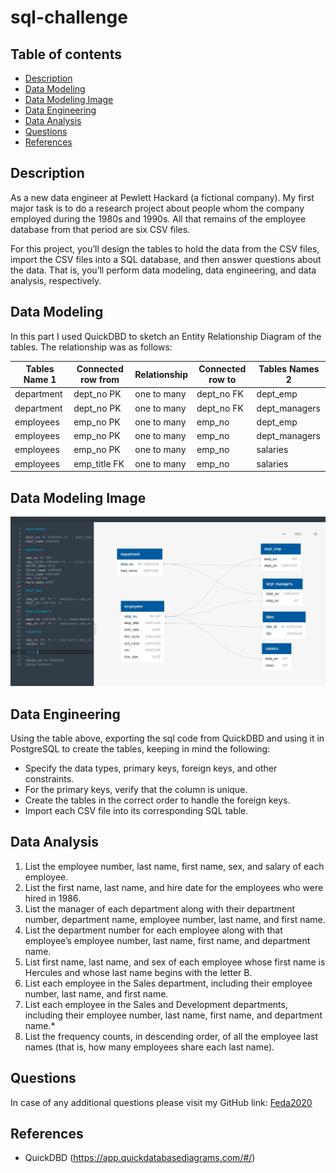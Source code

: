 # sql-challenge

## Table of contents

* [Description](#Description)
* [Data Modeling](#Data-Modeling)
* [Data Modeling Image](#Data-Modeling-Image)
* [Data Engineering](#Data-Engineering)
* [Data Analysis](#Data-Analysis)
* [Questions](#Questions)
* [References](#References)

## Description

As a new data engineer at Pewlett Hackard (a fictional company). My first major task is to do a research project about people whom the company employed during the 1980s and 1990s. All that remains of the employee database from that period are six CSV files.

For this project, you’ll design the tables to hold the data from the CSV files, import the CSV files into a SQL database, and then answer questions about the data. That is, you’ll perform data modeling, data engineering, and data analysis, respectively.

## Data Modeling

In this part I used QuickDBD to sketch an Entity Relationship Diagram of the tables. The relationship was as follows: 

| Tables Name 1   |  Connected row from   | Relationship    | Connected row to   | Tables Names 2    |
|-----------------|-----------------------|----------------|--------------------|------------------|
| department | dept_no PK | one to many | dept_no FK | dept_emp |
| department | dept_no PK | one to many | dept_no FK | dept_managers |
| employees| emp_no PK | one to many | emp_no | dept_emp |
| employees| emp_no PK | one to many | emp_no  | dept_managers |
| employees| emp_no PK | one to many | emp_no  | salaries |
| employees | emp_title FK | one to many | emp_no  | salaries |


## Data Modeling Image

![data modeling](/EmployeeSQL/data/employee_ERD_2.jpg)

## Data Engineering

Using the table above, exporting the sql code from QuickDBD and using it in PostgreSQL to create the tables, keeping in mind the following: 
* Specify the data types, primary keys, foreign keys, and other constraints.
* For the primary keys, verify that the column is unique.
* Create the tables in the correct order to handle the foreign keys.
* Import each CSV file into its corresponding SQL table.

## Data Analysis
1. List the employee number, last name, first name, sex, and salary of each employee.
2. List the first name, last name, and hire date for the employees who were hired in 1986.
3. List the manager of each department along with their department number, department name, employee number, last name, and first name.
4. List the department number for each employee along with that employee’s employee number, last name, first name, and department name.
5. List first name, last name, and sex of each employee whose first name is Hercules and whose last name begins with the letter B.
6. List each employee in the Sales department, including their employee number, last name, and first name.
7. List each employee in the Sales and Development departments, including their employee number, last name, first name, and department name.*
8. List the frequency counts, in descending order, of all the employee last names (that is, how many employees share each last name).

## Questions

In case of any additional questions please visit my GitHub link: [Feda2020](https://github.com/Feda2020) 

## References
 
 * QuickDBD (https://app.quickdatabasediagrams.com/#/)